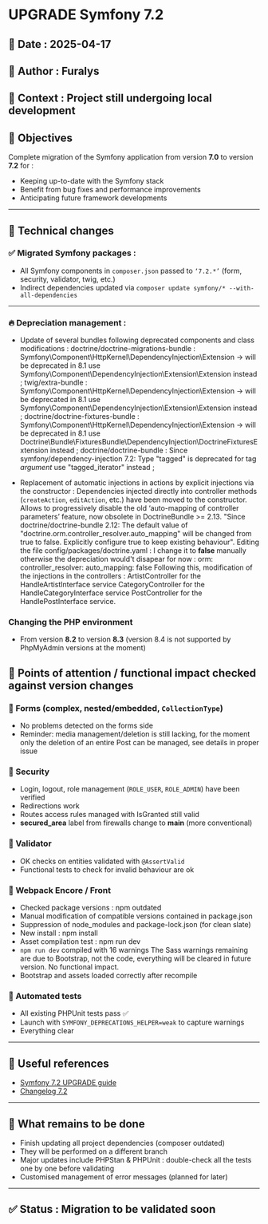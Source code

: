 # UPGRADE Symfony 7.2

## 📅 Date : 2025-04-17  
## 👤 Author : Furalys
## 🧪 Context : Project still undergoing local development

## 🎯 Objectives

Complete migration of the Symfony application from version **7.0** to version **7.2** for :
- Keeping up-to-date with the Symfony stack
- Benefit from bug fixes and performance improvements
- Anticipating future framework developments

---

## 🔧 Technical changes

### ✅ Migrated Symfony packages :
- All Symfony components in `composer.json` passed to `‘7.2.*’` (form, security, validator, twig, etc.)
- Indirect dependencies updated via `composer update symfony/* --with-all-dependencies`

---

### 🔥 Depreciation management :
- Update of several bundles following deprecated components and class modifications :
    doctrine/doctrine-migrations-bundle :
        Symfony\Component\HttpKernel\DependencyInjection\Extension -> will be deprecated in 8.1
        use Symfony\Component\DependencyInjection\Extension\Extension instead ;
    twig/extra-bundle :
        Symfony\Component\HttpKernel\DependencyInjection\Extension -> will be deprecated in 8.1 
        use Symfony\Component\DependencyInjection\Extension\Extension instead ;
    doctrine/doctrine-fixtures-bundle : 
        Symfony\Component\HttpKernel\DependencyInjection\Extension -> will be deprecated in 8.1
        use Doctrine\Bundle\FixturesBundle\DependencyInjection\DoctrineFixturesExtension instead ;
    doctrine/doctrine-bundle :
        Since symfony/dependency-injection 7.2: Type "tagged" is deprecated for tag *argument* 
        use "tagged_iterator" instead ;
    
- Replacement of automatic injections in actions by explicit injections via the constructor :
Dependencies injected directly into controller methods (`createAction`, `editAction`, etc.) have been moved to the constructor.
Allows to progressively disable the old ‘auto-mapping of controller parameters’ feature, now obsolete in DoctrineBundle >= 2.13.
"Since doctrine/doctrine-bundle 2.12: The default value of "doctrine.orm.controller_resolver.auto_mapping" will be changed from true to false. Explicitly configure true to keep existing behaviour".
Editing the file config/packages/doctrine.yaml :
    I change it to **false** manually otherwise the depreciation would't disapear for now : orm:
                                                                                                controller_resolver:
                                                                                                    auto_mapping: false
    Following this, modification of the injections in the controllers : 
        ArtistController for the HandleArtistInterface service
        CategoryController for the HandleCategoryInterface service
        PostController for the HandlePostInterface service.

### Changing the PHP environment
- From version **8.2** to version **8.3** (version 8.4 is not supported by PhpMyAdmin versions at the moment)

## 📌 Points of attention / functional impact checked against version changes

### 🧩 Forms (complex, nested/embedded, `CollectionType`)
- No problems detected on the forms side
- Reminder: media management/deletion is still lacking, for the moment only the deletion of an entire Post can be managed, see details in proper issue

### 🔐 Security
- Login, logout, role management (`ROLE_USER`, `ROLE_ADMIN`) have been verified
- Redirections work
- Routes access rules managed with IsGranted still valid
- **secured_area** label from firewalls change to **main** (more conventional)

### 🧪 Validator
- OK checks on entities validated with `@AssertValid`
- Functional tests to check for invalid behaviour are ok

### 🧰 Webpack Encore / Front
- Checked package versions : npm outdated
- Manual modification of compatible versions contained in package.json 
- Suppression of node_modules and package-lock.json (for clean slate)
- New install : npm install
- Asset compilation test : npm run dev
- `npm run dev` compiled with 16 warnings
    The Sass warnings remaining are due to Bootstrap, not the code, everything will be cleared in future version. No functional impact.
- Bootstrap and assets loaded correctly after recompile

### 🧪 Automated tests
- All existing PHPUnit tests pass ✅
- Launch with `SYMFONY_DEPRECATIONS_HELPER=weak` to capture warnings
- Everything clear

---

## 🔗 Useful references

- [Symfony 7.2 UPGRADE guide](https://github.com/symfony/symfony/blob/7.2/UPGRADE-7.2.md)
- [Changelog 7.2](https://github.com/symfony/symfony/releases/tag/v7.2.0)

---

## 🔎 What remains to be done
- Finish updating all project dependencies (composer outdated)
- They will be performed on a different branch
- Major updates include PHPStan & PHPUnit :
    double-check all the tests one by one before validating
- Customised management of error messages (planned for later)

---

## ✅ Status : Migration to be validated soon